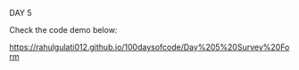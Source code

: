 DAY 5

Check the code demo below:

https://rahulgulati012.github.io/100daysofcode/Day%205%20Survey%20Form
